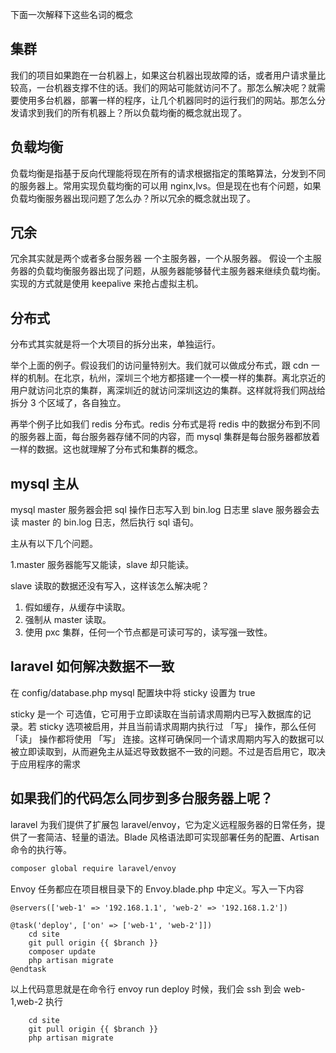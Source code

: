 下面一次解释下这些名词的概念

## 集群

我们的项目如果跑在一台机器上，如果这台机器出现故障的话，或者用户请求量比较高，一台机器支撑不住的话。我们的网站可能就访问不了。那怎么解决呢？就需要使用多台机器，部署一样的程序，让几个机器同时的运行我们的网站。那怎么分发请求到我们的所有机器上？所以负载均衡的概念就出现了。

## 负载均衡

负载均衡是指基于反向代理能将现在所有的请求根据指定的策略算法，分发到不同的服务器上。常用实现负载均衡的可以用 nginx,lvs。但是现在也有个问题，如果负载均衡服务器出现问题了怎么办？所以冗余的概念就出现了。

## 冗余

冗余其实就是两个或者多台服务器 一个主服务器，一个从服务器。 假设一个主服务器的负载均衡服务器出现了问题，从服务器能够替代主服务器来继续负载均衡。实现的方式就是使用 keepalive 来抢占虚拟主机。

## 分布式

分布式其实就是将一个大项目的拆分出来，单独运行。

举个上面的例子。假设我们的访问量特别大。我们就可以做成分布式，跟 cdn 一样的机制。在北京，杭州，深圳三个地方都搭建一个一模一样的集群。离北京近的用户就访问北京的集群，离深圳近的就访问深圳这边的集群。这样就将我们网战给拆分 3 个区域了，各自独立。

再举个例子比如我们 redis 分布式。redis 分布式是将 redis 中的数据分布到不同的服务器上面，每台服务器存储不同的内容，而 mysql 集群是每台服务器都放着一样的数据。这也就理解了分布式和集群的概念。

## mysql 主从

mysql master 服务器会把 sql 操作日志写入到 bin.log 日志里 slave 服务器会去读 master 的 bin.log 日志，然后执行 sql 语句。

主从有以下几个问题。

1.master 服务器能写又能读，slave 却只能读。

slave 读取的数据还没有写入，这样该怎么解决呢？

1. 假如缓存，从缓存中读取。
2. 强制从 master 读取。
3. 使用 pxc 集群，任何一个节点都是可读可写的，读写强一致性。

## laravel 如何解决数据不一致

在 config/database.php mysql 配置块中将 sticky 设置为 true

sticky 是一个 可选值，它可用于立即读取在当前请求周期内已写入数据库的记录。若 sticky 选项被启用，并且当前请求周期内执行过 「写」 操作，那么任何 「读」 操作都将使用 「写」 连接。这样可确保同一个请求周期内写入的数据可以被立即读取到，从而避免主从延迟导致数据不一致的问题。不过是否启用它，取决于应用程序的需求

## 如果我们的代码怎么同步到多台服务器上呢？

laravel 为我们提供了扩展包 laravel/envoy，它为定义远程服务器的日常任务，提供了一套简洁、轻量的语法。Blade 风格语法即可实现部署任务的配置、Artisan 命令的执行等。

```bash
composer global require laravel/envoy
```

Envoy 任务都应在项目根目录下的 Envoy.blade.php 中定义。写入一下内容

```
@servers(['web-1' => '192.168.1.1', 'web-2' => '192.168.1.2'])

@task('deploy', ['on' => ['web-1', 'web-2']])
    cd site
    git pull origin {{ $branch }}
    composer update
    php artisan migrate
@endtask
```

以上代码意思就是在命令行 envoy run deploy 时候，我们会 ssh 到会 web-1,web-2 执行

```shell
    cd site
    git pull origin {{ $branch }}
    php artisan migrate
```

